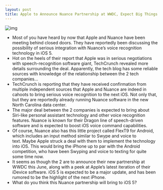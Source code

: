 ```yaml
---
layout: post
title: Apple to Announce Nuance Partnership at WWDC, Expect Big Things
---
```

![img](http://media.idownloadblog.com/wp-content/uploads/2011/05/apple-nuance.png)
* Most of you have heard by now that Apple and Nuance have been meeting behind closed doors. They have reportedly been discussing the possibility of serious integration with Nuance’s voice recognition technology in iOS 5.
* Hot on the heels of their report that Apple was in serious negotiations with speech-recognition software giant, TechCrunch revealed more details surrounding the deal. Apparently, the tech blog has some reliable sources with knowledge of the relationship between the 2 tech companies…
* TechCrunch is reporting that they have received confirmation from multiple independent sources that Apple and Nuance are indeed in cahoots to bring serious voice recognition to the next iOS. Not only that, but they are reportedly already running Nuance software in the new North Carolina data center.
* The major deal between the 2 companies is expected to bring about Siri-like personal assistant technology and other voice recognition features. Nuance is known for their Dragon line of speech-driven software and is expected to boost iOS voice command capabilities.
* Of course, Nuance also has this little project called FlexT9 for Android, which includes an input method similar to Swype and voice to text. Maybe Apple struck a deal with them to implement the technology into iOS. This would bring the iPhone up to par with the Android competition, who have been Swyping and voice to texting for quite some time now.
* It seems as though the 2 are to announce their new partnership at WWDC this June, along with a peek at Apple’s latest iteration of their iDevice software. iOS 5 is expected to be a major update, and has been rumored to be the highlight of the next iPhone.
* What do you think this Nuance partnership will bring to iOS 5?

